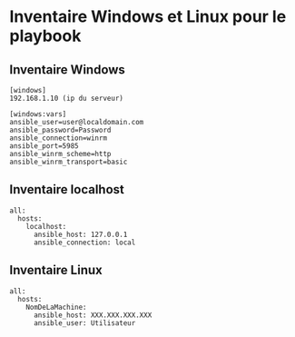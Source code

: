 # **Inventaire Windows et Linux pour le playbook**

## **Inventaire Windows**

````
[windows]
192.168.1.10 (ip du serveur)

[windows:vars]
ansible_user=user@localdomain.com
ansible_password=Password
ansible_connection=winrm
ansible_port=5985
ansible_winrm_scheme=http
ansible_winrm_transport=basic

````

## **Inventaire localhost**

````
all:
  hosts:
    localhost:
      ansible_host: 127.0.0.1
      ansible_connection: local

````

## **Inventaire Linux**

````
all:
  hosts:
    NomDeLaMachine:
      ansible_host: XXX.XXX.XXX.XXX
      ansible_user: Utilisateur

````      
